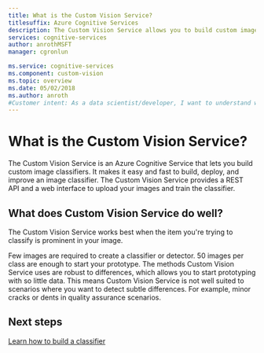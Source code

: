 ```yaml
---
title: What is the Custom Vision Service?
titlesuffix: Azure Cognitive Services
description: The Custom Vision Service allows you to build custom image classifiers in the Azure cloud.
services: cognitive-services
author: anrothMSFT
manager: cgronlun

ms.service: cognitive-services
ms.component: custom-vision
ms.topic: overview
ms.date: 05/02/2018
ms.author: anroth
#Customer intent: As a data scientist/developer, I want to understand what the Custom Vision Service provides so that I can determine if it's suitable for my project/solution.
---
```

# What is the Custom Vision Service?

The Custom Vision Service is an Azure Cognitive Service that lets you build custom image classifiers. It makes it easy and fast to build, deploy, and improve an image classifier. The Custom Vision Service provides a REST API and a web interface to upload your images and train the classifier.

## What does Custom Vision Service do well?

The Custom Vision Service works best when the item you're trying to classify is prominent in your image. 

Few images are required to create a classifier or detector. 50 images per class are enough to start your prototype. The methods Custom Vision Service uses are robust to differences, which allows you to start prototyping with so little data. This means Custom Vision Service is not well suited to scenarios where you want to detect subtle differences. For example, minor cracks or dents in quality assurance scenarios.

## Next steps

[Learn how to build a classifier](getting-started-build-a-classifier.md)

